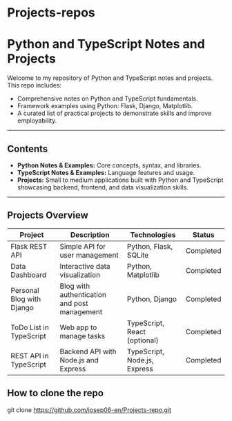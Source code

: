 # Projects-repos
# Python and TypeScript Notes and Projects

Welcome to my repository of Python and TypeScript notes and projects. This repo includes:

- Comprehensive notes on Python and TypeScript fundamentals.
- Framework examples using Python: Flask, Django, Matplotlib.
- A curated list of practical projects to demonstrate skills and improve employability.

---

## Contents

- **Python Notes & Examples:** Core concepts, syntax, and libraries.
- **TypeScript Notes & Examples:** Language features and usage.
- **Projects:** Small to medium applications built with Python and TypeScript showcasing backend, frontend, and data visualization skills.

---

## Projects Overview

| Project                   | Description                                       | Technologies                  | Status       |
|---------------------------|-------------------------------------------------|------------------------------|--------------|
| Flask REST API            | Simple API for user management                   | Python, Flask, SQLite         | Completed    |
| Data Dashboard            | Interactive data visualization                    | Python, Matplotlib            | Completed  |
| Personal Blog with Django | Blog with authentication and post management    | Python, Django                | Completed    |
| ToDo List in TypeScript   | Web app to manage tasks                           | TypeScript, React (optional) | Completed    |
| REST API in TypeScript    | Backend API with Node.js and Express              | TypeScript, Node.js, Express  | Completed|

## How to clone the repo
git clone https://github.com/josep06-en/Projects-repo.git

